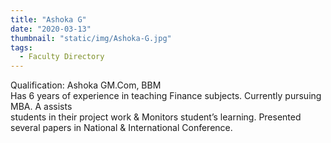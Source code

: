 ```yaml
---
title: "Ashoka G"
date: "2020-03-13"
thumbnail: "static/img/Ashoka-G.jpg"
tags:
  - Faculty Directory
---
```


Qualification: Ashoka GM.Com, BBM  
Has 6 years of experience in teaching Finance subjects. Currently pursuing MBA. A assists  
students in their project work & Monitors student’s learning. Presented several papers in National & International Conference.

